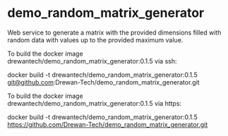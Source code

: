 # demo_random_matrix_generator
Web service to generate a matrix with the provided dimensions filled with random data with values up to the provided maximum value.

To build the docker image drewantech/demo_random_matrix_generator:0.1.5 via ssh:

docker build -t drewantech/demo_random_matrix_generator:0.1.5 git@github.com:Drewan-Tech/demo_random_matrix_generator.git

To build the docker image drewantech/demo_random_matrix_generator:0.1.5 via https:

docker build -t drewantech/demo_random_matrix_generator:0.1.5 https://github.com/Drewan-Tech/demo_random_matrix_generator.git
